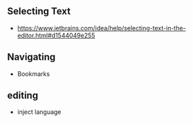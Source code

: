 ## Selecting Text
- https://www.jetbrains.com/idea/help/selecting-text-in-the-editor.html#d1544049e255
## Navigating ##
- Bookmarks
## editing ##
- inject language
